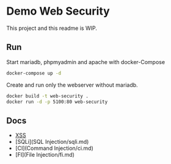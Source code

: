 # Demo Web Security

This project and this readme is WIP.

## Run

Start mariadb, phpmyadmin and apache with docker-Compose
```bash
docker-compose up -d
```

Create and run only the webserver without mariadb.
```bash
docker build -t web-security .
docker run -d -p 5100:80 web-security
```

## Docs
 * [XSS](docs/XSS.md)
 * [SQLi](SQL Injection/sqli.md)
 * [CI](Command Injection/ci.md)
 * [FI](File Injection/fi.md)

